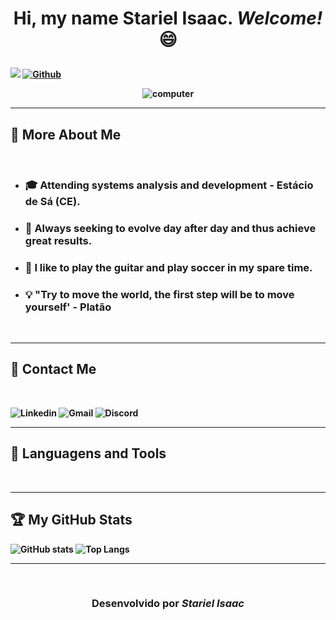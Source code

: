 # <p align="center"> Hi, my name <strong>Stariel Isaac<strong>. <em>Welcome!</em> 😄 </p>

![](https://visitor-badge.laobi.icu/badge?page_id=StarielIsaac)
[![Github](https://img.shields.io/github/followers/CharalambosIoannou?label=Follow&style=social)](https://github.com/StarielIsaac)

<p align="center">
  <img src="https://user-images.githubusercontent.com/94204429/143463195-d67b5b34-c76a-439f-9616-04f8d9850779.png" alt="computer"> 
</p>

---

## 🎯 More About Me
<br>

* ### 🎓 Attending systems analysis and development - Estácio de Sá (CE).
* ### 📌 Always seeking to evolve day after day and thus achieve great results. 
* ### 👾 I like to play the guitar and play soccer in my spare time.
* ### 💡 "Try to move the world, the first step will be to move yourself' - Platão
 <br>
  
---

## 📧 Contact Me 
<br>
  

  ![Linkedin](https://img.shields.io/badge/LinkedIn-0077B5?style=for-the-badge&logo=linkedin&logoColor=white)   ![Gmail](https://img.shields.io/badge/Gmail-D14836?style=for-the-badge&logo=gmail&logoColor=white)   ![Discord]( https://img.shields.io/badge/Discord-E4405F?style=for-the-badge&logo=Discord&logoColor=white)   
  
  
---

## 🥇 Languagens and Tools
  <br>
 
---

## 🏆 My GitHub Stats
![GitHub stats](https://github-readme-stats.vercel.app/api?username=StarielIsaac&show_icons=true&theme=tokyonight)
![Top Langs](https://github-readme-stats.vercel.app/api/top-langs/?username=starielIsaac&theme=tokyonight)


---
<br>
<h3><p align="center">
  Desenvolvido por <em><strong>Stariel Isaac<strong><em>
</p></h3>
